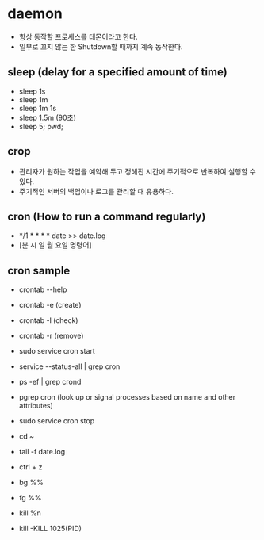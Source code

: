 # daemon

- 항상 동작할 프로세스를 데몬이라고 한다.
- 일부로 끄지 않는 한 Shutdown할 때까지 계속 동작한다.

## sleep (delay for a specified amount of time)

- sleep 1s
- sleep 1m
- sleep 1m 1s
- sleep 1.5m (90초)
- sleep 5; pwd;

## crop

- 관리자가 원하는 작업을 예약해 두고 정해진 시간에 주기적으로 반복하여 실행할 수 있다.
- 주기적인 서버의 백업이나 로그를 관리할 때 유용하다.

## cron (How to run a command regularly)

- */1 * * * * date >> date.log
- [분 시 일 월 요일 명령어]

## cron sample

- crontab --help
- crontab -e (create)
- crontab -l (check)
- crontab -r (remove)


- sudo service cron start
- service --status-all | grep cron
- ps -ef | grep crond
- pgrep cron (look up or signal processes based on name and other attributes)
- sudo service cron stop

- cd ~
- tail -f date.log
- ctrl + z
- bg %%
- fg %%
- kill %n
- kill -KILL 1025(PID)
